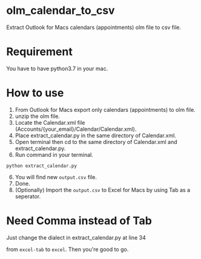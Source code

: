 # olm_calendar_to_csv
Extract Outlook for Macs calendars (appointments) olm file to csv file.

# Requirement
You have to have python3.7 in your mac.

# How to use
1. From Outlook for Macs export only calendars (appointments) to olm file.
2. unzip the olm file.
3. Locate the Calendar.xml file (Accounts/{your_email}/Calendar/Calendar.xml).
4. Place extract_calendar.py in the same directory of Calendar.xml.
5. Open terminal then cd to the same directory of Calendar.xml and extract_calendar.py.
6. Run command in your terminal.

`python extract_calendar.py`

6. You will find new `output.csv` file.
7. Done.
8. (Optionally) Import the `output.csv` to Excel for Macs by using Tab as a seperator.

# Need Comma instead of Tab
Just change the dialect in extract_calendar.py at line 34

from `excel-tab` to `excel`. Then you're good to go.
